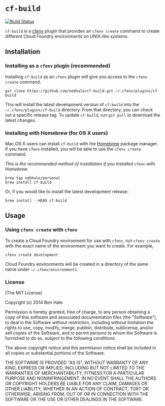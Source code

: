 # `cf-build`
[![Build Status](https://travis-ci.org/nebhale/cf-build.svg)](https://travis-ci.org/nebhale/cf-build)

`cf-build` is a [cfenv](https://github.com/nebhale/cfenv) plugin that provides an `cfenv create` command to create different Cloud Foundry environments on UNIX-like systems.

## Installation

### Installing as a `cfenv` plugin (recommended)

Installing `cf-build` as an `cfenv` plugin will give you access to the `cfenv create` command.

    git clone https://github.com/nebhale/cf-build.git ~/.cfenv/plugins/cf-build

This will install the latest development version of `cf-build` into the `~/.cfenv/plugins/cf-build` directory. From that directory, you can check out a specific release tag. To update `cf-build`, run `git pull` to download the
latest changes.

### Installing with Homebrew (for OS X users)

Mac OS X users can install `cf-build` with the [Homebrew](http://brew.sh) package manager. If you have `cfenv` installed, you will be able to use the `cfenv create` command.

*This is the recommended method of installation if you installed `cfenv` with Homebrew.*

    brew tap nebhale/personal
    brew install cf-build

Or, if you would like to install the latest development release:

    brew install --HEAD cf-build


## Usage

### Using `cfenv create` with `cfenv`

To create a Cloud Foundry environment for use with `cfenv`, run `cfenv create` with the exact name of the environment you want to create. For example,

    cfenv create development

Cloud Foundry environments will be created in a directory of the same name under `~/.cfenv/environments`.

### License

(The MIT License)

Copyright (c) 2014 Ben Hale

Permission is hereby granted, free of charge, to any person obtaining a copy of
this software and associated documentation files (the "Software"), to deal in
the Software without restriction, including without limitation the rights to
use, copy, modify, merge, publish, distribute, sublicense, and/or sell copies
of the Software, and to permit persons to whom the Software is furnished to do
so, subject to the following conditions:

The above copyright notice and this permission notice shall be included in all
copies or substantial portions of the Software.

THE SOFTWARE IS PROVIDED "AS IS", WITHOUT WARRANTY OF ANY KIND, EXPRESS OR
IMPLIED, INCLUDING BUT NOT LIMITED TO THE WARRANTIES OF MERCHANTABILITY,
FITNESS FOR A PARTICULAR PURPOSE AND NONINFRINGEMENT. IN NO EVENT SHALL THE
AUTHORS OR COPYRIGHT HOLDERS BE LIABLE FOR ANY CLAIM, DAMAGES OR OTHER
LIABILITY, WHETHER IN AN ACTION OF CONTRACT, TORT OR OTHERWISE, ARISING FROM,
OUT OF OR IN CONNECTION WITH THE SOFTWARE OR THE USE OR OTHER DEALINGS IN THE
SOFTWARE.
